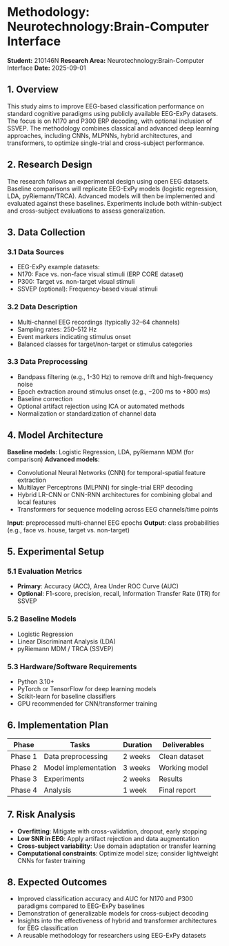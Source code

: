 # Methodology: Neurotechnology:Brain-Computer Interface

**Student:** 210146N
**Research Area:** Neurotechnology:Brain-Computer Interface
**Date:** 2025-09-01

## 1. Overview

This study aims to improve EEG-based classification performance on standard cognitive paradigms using publicly available EEG-ExPy datasets. The focus is on N170 and P300 ERP decoding, with optional inclusion of SSVEP. The methodology combines classical and advanced deep learning approaches, including CNNs, MLPNNs, hybrid architectures, and transformers, to optimize single-trial and cross-subject performance.

## 2. Research Design

The research follows an experimental design using open EEG datasets. Baseline comparisons will replicate EEG-ExPy models (logistic regression, LDA, pyRiemann/TRCA). Advanced models will then be implemented and evaluated against these baselines. Experiments include both within-subject and cross-subject evaluations to assess generalization.

## 3. Data Collection

### 3.1 Data Sources

- EEG-ExPy example datasets:
- N170: Face vs. non-face visual stimuli (ERP CORE dataset)
- P300: Target vs. non-target visual stimuli
- SSVEP (optional): Frequency-based visual stimuli

### 3.2 Data Description

- Multi-channel EEG recordings (typically 32–64 channels)
- Sampling rates: 250–512 Hz
- Event markers indicating stimulus onset
- Balanced classes for target/non-target or stimulus categories

### 3.3 Data Preprocessing

- Bandpass filtering (e.g., 1-30 Hz) to remove drift and high-frequency noise
- Epoch extraction around stimulus onset (e.g., −200 ms to +800 ms)
- Baseline correction
- Optional artifact rejection using ICA or automated methods
- Normalization or standardization of channel data

## 4. Model Architecture

**Baseline models**: Logistic Regression, LDA, pyRiemann MDM (for comparison)
**Advanced models**:
- Convolutional Neural Networks (CNN) for temporal-spatial feature extraction
- Multilayer Perceptrons (MLPNN) for single-trial ERP decoding
- Hybrid LR-CNN or CNN-RNN architectures for combining global and local features
- Transformers for sequence modeling across EEG channels/time points

**Input**: preprocessed multi-channel EEG epochs
**Output**: class probabilities (e.g., face vs. house, target vs. non-target)

## 5. Experimental Setup

### 5.1 Evaluation Metrics

- **Primary**: Accuracy (ACC), Area Under ROC Curve (AUC)
- **Optional**: F1-score, precision, recall, Information Transfer Rate (ITR) for SSVEP

### 5.2 Baseline Models

- Logistic Regression
- Linear Discriminant Analysis (LDA)
- pyRiemann MDM / TRCA (SSVEP)

### 5.3 Hardware/Software Requirements

- Python 3.10+
- PyTorch or TensorFlow for deep learning models
- Scikit-learn for baseline classifiers
- GPU recommended for CNN/transformer training

## 6. Implementation Plan

| Phase | Tasks | Duration | Deliverables |
|-------|-------|----------|--------------|
| Phase 1 | Data preprocessing | 2 weeks | Clean dataset |
| Phase 2 | Model implementation | 3 weeks | Working model |
| Phase 3 | Experiments | 2 weeks | Results |
| Phase 4 | Analysis | 1 week | Final report |

## 7. Risk Analysis

- **Overfitting**: Mitigate with cross-validation, dropout, early stopping
- **Low SNR in EEG**: Apply artifact rejection and data augmentation
- **Cross-subject variability**: Use domain adaptation or transfer learning
- **Computational constraints**: Optimize model size; consider lightweight CNNs for faster training

## 8. Expected Outcomes

- Improved classification accuracy and AUC for N170 and P300 paradigms compared to EEG-ExPy baselines
- Demonstration of generalizable models for cross-subject decoding
- Insights into the effectiveness of hybrid and transformer architectures for EEG classification
- A reusable methodology for researchers using EEG-ExPy datasets